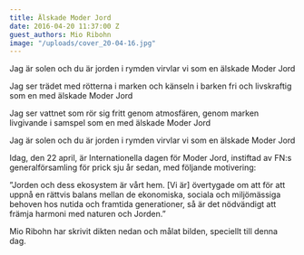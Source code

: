 ```yaml
---
title: Älskade Moder Jord
date: 2016-04-20 11:37:00 Z
guest_authors: Mio Ribohn
image: "/uploads/cover_20-04-16.jpg"
---
```


Jag är solen
och du är jorden
i rymden virvlar vi
som en
älskade Moder Jord

Jag ser trädet
med rötterna i marken
och känseln i barken
fri och livskraftig
som en 
med älskade Moder Jord

Jag ser vattnet
som rör sig fritt
genom atmosfären, genom marken
livgivande i samspel
som en 
med älskade Moder Jord

Jag är solen
och du är jorden
i rymden virvlar vi
som en
älskade Moder Jord

Idag, den 22 april, är Internationella dagen för Moder Jord, instiftad av FN:s generalförsamling för prick sju år sedan, med följande motivering:

”Jorden och dess ekosystem är vårt hem. [Vi är] övertygade om att för att uppnå en rättvis balans mellan de ekonomiska, sociala och miljömässiga behoven hos nutida och framtida generationer, så är det nödvändigt att främja harmoni med naturen och Jorden.”

Mio Ribohn har skrivit dikten nedan och målat bilden, speciellt till denna dag.